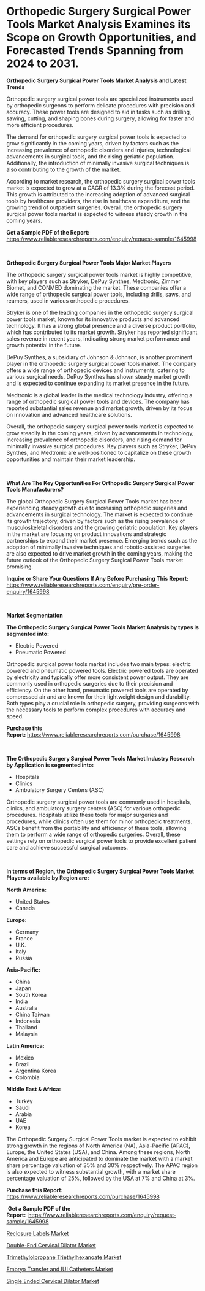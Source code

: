 <p><h1>Orthopedic Surgery Surgical Power Tools Market Analysis Examines its Scope on Growth Opportunities, and Forecasted Trends Spanning from 2024 to 2031.</h1></p><p><strong>Orthopedic Surgery Surgical Power Tools Market Analysis and Latest Trends</strong></p>
<p><p>Orthopedic surgery surgical power tools are specialized instruments used by orthopedic surgeons to perform delicate procedures with precision and accuracy. These power tools are designed to aid in tasks such as drilling, sawing, cutting, and shaping bones during surgery, allowing for faster and more efficient procedures.</p><p>The demand for orthopedic surgery surgical power tools is expected to grow significantly in the coming years, driven by factors such as the increasing prevalence of orthopedic disorders and injuries, technological advancements in surgical tools, and the rising geriatric population. Additionally, the introduction of minimally invasive surgical techniques is also contributing to the growth of the market.</p><p>According to market research, the orthopedic surgery surgical power tools market is expected to grow at a CAGR of 13.3% during the forecast period. This growth is attributed to the increasing adoption of advanced surgical tools by healthcare providers, the rise in healthcare expenditure, and the growing trend of outpatient surgeries. Overall, the orthopedic surgery surgical power tools market is expected to witness steady growth in the coming years.</p></p>
<p><strong>Get a Sample PDF of the Report:&nbsp;</strong> <a href="https://www.reliableresearchreports.com/enquiry/request-sample/1645998">https://www.reliableresearchreports.com/enquiry/request-sample/1645998</a></p>
<p>&nbsp;</p>
<p><strong>Orthopedic Surgery Surgical Power Tools Major Market Players</strong></p>
<p><p>The orthopedic surgery surgical power tools market is highly competitive, with key players such as Stryker, DePuy Synthes, Medtronic, Zimmer Biomet, and CONMED dominating the market. These companies offer a wide range of orthopedic surgical power tools, including drills, saws, and reamers, used in various orthopedic procedures.</p><p>Stryker is one of the leading companies in the orthopedic surgery surgical power tools market, known for its innovative products and advanced technology. It has a strong global presence and a diverse product portfolio, which has contributed to its market growth. Stryker has reported significant sales revenue in recent years, indicating strong market performance and growth potential in the future.</p><p>DePuy Synthes, a subsidiary of Johnson & Johnson, is another prominent player in the orthopedic surgery surgical power tools market. The company offers a wide range of orthopedic devices and instruments, catering to various surgical needs. DePuy Synthes has shown steady market growth and is expected to continue expanding its market presence in the future.</p><p>Medtronic is a global leader in the medical technology industry, offering a range of orthopedic surgical power tools and devices. The company has reported substantial sales revenue and market growth, driven by its focus on innovation and advanced healthcare solutions.</p><p>Overall, the orthopedic surgery surgical power tools market is expected to grow steadily in the coming years, driven by advancements in technology, increasing prevalence of orthopedic disorders, and rising demand for minimally invasive surgical procedures. Key players such as Stryker, DePuy Synthes, and Medtronic are well-positioned to capitalize on these growth opportunities and maintain their market leadership.</p></p>
<p>&nbsp;</p>
<p><strong>What Are The Key Opportunities For Orthopedic Surgery Surgical Power Tools Manufacturers?</strong></p>
<p><p>The global Orthopedic Surgery Surgical Power Tools market has been experiencing steady growth due to increasing orthopedic surgeries and advancements in surgical technology. The market is expected to continue its growth trajectory, driven by factors such as the rising prevalence of musculoskeletal disorders and the growing geriatric population. Key players in the market are focusing on product innovations and strategic partnerships to expand their market presence. Emerging trends such as the adoption of minimally invasive techniques and robotic-assisted surgeries are also expected to drive market growth in the coming years, making the future outlook of the Orthopedic Surgery Surgical Power Tools market promising.</p></p>
<p><strong>Inquire or Share Your Questions If Any Before Purchasing This Report:</strong> <a href="https://www.reliableresearchreports.com/enquiry/pre-order-enquiry/1645998">https://www.reliableresearchreports.com/enquiry/pre-order-enquiry/1645998</a></p>
<p>&nbsp;</p>
<p><strong>Market Segmentation</strong></p>
<p><strong>The Orthopedic Surgery Surgical Power Tools Market Analysis by types is segmented into:</strong></p>
<p><ul><li>Electric Powered</li><li>Pneumatic Powered</li></ul></p>
<p><p>Orthopedic surgical power tools market includes two main types: electric powered and pneumatic powered tools. Electric powered tools are operated by electricity and typically offer more consistent power output. They are commonly used in orthopedic surgeries due to their precision and efficiency. On the other hand, pneumatic powered tools are operated by compressed air and are known for their lightweight design and durability. Both types play a crucial role in orthopedic surgery, providing surgeons with the necessary tools to perform complex procedures with accuracy and speed.</p></p>
<p><strong>Purchase this Report:&nbsp;</strong><a href="https://www.reliableresearchreports.com/purchase/1645998">https://www.reliableresearchreports.com/purchase/1645998</a></p>
<p>&nbsp;</p>
<p><strong>The Orthopedic Surgery Surgical Power Tools Market Industry Research by Application is segmented into:</strong></p>
<p><ul><li>Hospitals</li><li>Clinics</li><li>Ambulatory Surgery Centers (ASC)</li></ul></p>
<p><p>Orthopedic surgery surgical power tools are commonly used in hospitals, clinics, and ambulatory surgery centers (ASC) for various orthopedic procedures. Hospitals utilize these tools for major surgeries and procedures, while clinics often use them for minor orthopedic treatments. ASCs benefit from the portability and efficiency of these tools, allowing them to perform a wide range of orthopedic surgeries. Overall, these settings rely on orthopedic surgical power tools to provide excellent patient care and achieve successful surgical outcomes.</p></p>
<p>&nbsp;</p>
<p><strong>In terms of Region, the Orthopedic Surgery Surgical Power Tools Market Players available by Region are:</strong></p>
<p>
    <p> <strong> North America: </strong>
        <ul>
            <li>United States</li>
            <li>Canada</li>
        </ul>
        </p> 
    <p> <strong> Europe: </strong>
        <ul>
            <li>Germany</li>
            <li>France</li>
            <li>U.K.</li>
            <li>Italy</li>
            <li>Russia</li>
        </ul>
        </p> 
    <p> <strong> Asia-Pacific: </strong>
        <ul>
            <li>China</li>
            <li>Japan</li>
            <li>South Korea</li>
            <li>India</li>
            <li>Australia</li>
            <li>China Taiwan</li>
            <li>Indonesia</li>
            <li>Thailand</li>
            <li>Malaysia</li>
        </ul>
        </p> 
    <p> <strong> Latin America: </strong>
        <ul>
            <li>Mexico</li>
            <li>Brazil</li>
            <li>Argentina Korea</li>
            <li>Colombia</li>
        </ul>
        </p> 
    <p> <strong> Middle East & Africa: </strong>
        <ul>
            <li>Turkey</li>
            <li>Saudi</li>
            <li>Arabia</li>
            <li>UAE</li>
            <li>Korea</li>
        </ul>
    </p>
    </p>
<p><p>The Orthopedic Surgery Surgical Power Tools market is expected to exhibit strong growth in the regions of North America (NA), Asia-Pacific (APAC), Europe, the United States (USA), and China. Among these regions, North America and Europe are anticipated to dominate the market with a market share percentage valuation of 35% and 30% respectively. The APAC region is also expected to witness substantial growth, with a market share percentage valuation of 25%, followed by the USA at 7% and China at 3%.</p></p>
<p><strong>Purchase this Report: </strong><a href="https://www.reliableresearchreports.com/purchase/1645998">https://www.reliableresearchreports.com/purchase/1645998</a></p>
<p>&nbsp;<strong>Get a Sample PDF of the Report:&nbsp;&nbsp;</strong><a href="https://www.reliableresearchreports.com/enquiry/request-sample/1645998">https://www.reliableresearchreports.com/enquiry/request-sample/1645998</a></p>
<p><strong></strong></p>
<p><p><a href="https://view.publitas.com/reportprime-1/reclosure-labels-market-size-global-industry-overview-market-segmentation-and-forecast-2024-to-2031/">Reclosure Labels Market</a></p><p><a href="https://extreme-scabiosa-c81.notion.site/Double-End-Cervical-Dilator-Market-Centers-on-Aspects-such-as-Market-Growth-Market-Share-Market-Op-24c38c93da174a23b115192d4884474b">Double-End Cervical Dilator Market</a></p><p><a href="https://view.publitas.com/reportprime-1/global-trimethylolpropane-triethylhexanoate-market-by-types-applications-and-major-players-with-regional-growth-rate-analysis-and-development-situation-from-2024-to-2031/">Trimethylolpropane Triethylhexanoate Market</a></p><p><a href="https://adventurous-uranium-ef9.notion.site/Embryo-Transfer-and-IUI-Catheters-Market-Size-Share-Trends-Analysis-Report-By-Application-Region-f3ec66bb32c14a7581830d15e5dd3bd7">Embryo Transfer and IUI Catheters Market</a></p><p><a href="https://carnation-joke-41f.notion.site/Single-Ended-Cervical-Dilator-Market-Size-Reflecting-a-Forecast-Till-2031-Market-By-Type-By-Applic-cdff9af785e44876b2d451cbd2accb19">Single Ended Cervical Dilator Market</a></p></p>